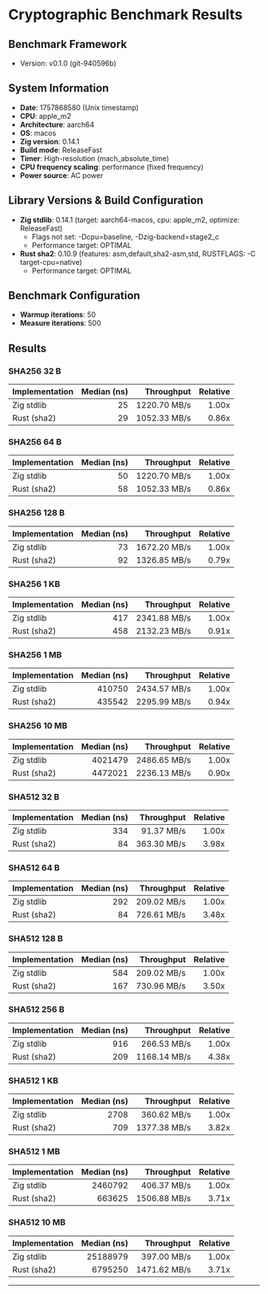 # Cryptographic Benchmark Results

## Benchmark Framework

- Version: v0.1.0 (git-940596b)

## System Information

- **Date**: 1757868580 (Unix timestamp)
- **CPU**: apple_m2
- **Architecture**: aarch64
- **OS**: macos
- **Zig version**: 0.14.1
- **Build mode**: ReleaseFast
- **Timer**: High-resolution (mach_absolute_time)
- **CPU frequency scaling**: performance (fixed frequency)
- **Power source**: AC power

## Library Versions & Build Configuration

- **Zig stdlib**: 0.14.1 (target: aarch64-macos, cpu: apple_m2, optimize: ReleaseFast)
  - Flags not set: -Dcpu=baseline, -Dzig-backend=stage2_c
  - Performance target: OPTIMAL
- **Rust sha2**: 0.10.9 (features: asm,default,sha2-asm,std, RUSTFLAGS: -C target-cpu=native)
  - Performance target: OPTIMAL

## Benchmark Configuration

- **Warmup iterations**: 50
- **Measure iterations**: 500

## Results

### SHA256 32 B

| Implementation | Median (ns) | Throughput | Relative |
|---|---:|---:|---:|
| Zig stdlib | 25 | 1220.70 MB/s | 1.00x |
| Rust (sha2) | 29 | 1052.33 MB/s | 0.86x |

### SHA256 64 B

| Implementation | Median (ns) | Throughput | Relative |
|---|---:|---:|---:|
| Zig stdlib | 50 | 1220.70 MB/s | 1.00x |
| Rust (sha2) | 58 | 1052.33 MB/s | 0.86x |

### SHA256 128 B

| Implementation | Median (ns) | Throughput | Relative |
|---|---:|---:|---:|
| Zig stdlib | 73 | 1672.20 MB/s | 1.00x |
| Rust (sha2) | 92 | 1326.85 MB/s | 0.79x |

### SHA256 1 KB

| Implementation | Median (ns) | Throughput | Relative |
|---|---:|---:|---:|
| Zig stdlib | 417 | 2341.88 MB/s | 1.00x |
| Rust (sha2) | 458 | 2132.23 MB/s | 0.91x |

### SHA256 1 MB

| Implementation | Median (ns) | Throughput | Relative |
|---|---:|---:|---:|
| Zig stdlib | 410750 | 2434.57 MB/s | 1.00x |
| Rust (sha2) | 435542 | 2295.99 MB/s | 0.94x |

### SHA256 10 MB

| Implementation | Median (ns) | Throughput | Relative |
|---|---:|---:|---:|
| Zig stdlib | 4021479 | 2486.65 MB/s | 1.00x |
| Rust (sha2) | 4472021 | 2236.13 MB/s | 0.90x |

### SHA512 32 B

| Implementation | Median (ns) | Throughput | Relative |
|---|---:|---:|---:|
| Zig stdlib | 334 | 91.37 MB/s | 1.00x |
| Rust (sha2) | 84 | 363.30 MB/s | 3.98x |

### SHA512 64 B

| Implementation | Median (ns) | Throughput | Relative |
|---|---:|---:|---:|
| Zig stdlib | 292 | 209.02 MB/s | 1.00x |
| Rust (sha2) | 84 | 726.61 MB/s | 3.48x |

### SHA512 128 B

| Implementation | Median (ns) | Throughput | Relative |
|---|---:|---:|---:|
| Zig stdlib | 584 | 209.02 MB/s | 1.00x |
| Rust (sha2) | 167 | 730.96 MB/s | 3.50x |

### SHA512 256 B

| Implementation | Median (ns) | Throughput | Relative |
|---|---:|---:|---:|
| Zig stdlib | 916 | 266.53 MB/s | 1.00x |
| Rust (sha2) | 209 | 1168.14 MB/s | 4.38x |

### SHA512 1 KB

| Implementation | Median (ns) | Throughput | Relative |
|---|---:|---:|---:|
| Zig stdlib | 2708 | 360.62 MB/s | 1.00x |
| Rust (sha2) | 709 | 1377.38 MB/s | 3.82x |

### SHA512 1 MB

| Implementation | Median (ns) | Throughput | Relative |
|---|---:|---:|---:|
| Zig stdlib | 2460792 | 406.37 MB/s | 1.00x |
| Rust (sha2) | 663625 | 1506.88 MB/s | 3.71x |

### SHA512 10 MB

| Implementation | Median (ns) | Throughput | Relative |
|---|---:|---:|---:|
| Zig stdlib | 25188979 | 397.00 MB/s | 1.00x |
| Rust (sha2) | 6795250 | 1471.62 MB/s | 3.71x |

---
